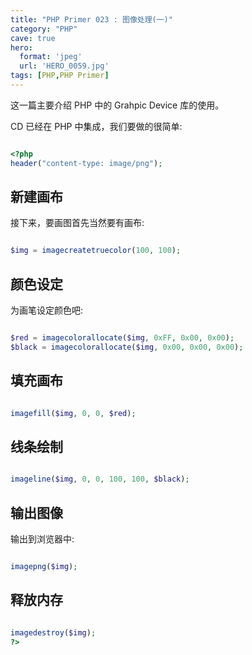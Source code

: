 ```yaml
---
title: "PHP Primer 023 : 图像处理(一)"
category: "PHP"
cave: true
hero:
  format: 'jpeg'
  url: 'HERO_0059.jpg'
tags: [PHP,PHP Primer]
---
```

这一篇主要介绍 PHP 中的 Grahpic Device 库的使用。

CD 已经在 PHP 中集成，我们要做的很简单:

```php

<?php
header("content-type: image/png");

```


## 新建画布

接下来，要画图首先当然要有画布:

```php

$img = imagecreatetruecolor(100, 100);

```


## 颜色设定

为画笔设定颜色吧:

```php

$red = imagecolorallocate($img, 0xFF, 0x00, 0x00);
$black = imagecolorallocate($img, 0x00, 0x00, 0x00);

```


## 填充画布

```php

imagefill($img, 0, 0, $red);

```


## 线条绘制

```php

imageline($img, 0, 0, 100, 100, $black);

```


## 输出图像

输出到浏览器中:

```php

imagepng($img);

```


## 释放内存

```php

imagedestroy($img);
?>

```






